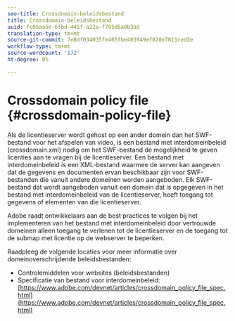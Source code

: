 ```yaml
---
seo-title: Crossdomain-beleidsbestand
title: Crossdomain-beleidsbestand
uuid: fc05aa5e-6fbd-445f-a22a-f795d5a0b3ad
translation-type: tm+mt
source-git-commit: 7e8df034035fe465fbe403949ef828e7811ced2e
workflow-type: tm+mt
source-wordcount: '172'
ht-degree: 0%

---
```



# Crossdomain policy file {#crossdomain-policy-file}

Als de licentieserver wordt gehost op een ander domein dan het SWF-bestand voor het afspelen van video, is een bestand met interdomeinbeleid (crossdomain.xml) nodig om het SWF-bestand de mogelijkheid te geven licenties aan te vragen bij de licentieserver. Een bestand met interdomeinbeleid is een XML-bestand waarmee de server kan aangeven dat de gegevens en documenten ervan beschikbaar zijn voor SWF-bestanden die vanuit andere domeinen worden aangeboden. Elk SWF-bestand dat wordt aangeboden vanuit een domein dat is opgegeven in het bestand met interdomeinbeleid van de licentieserver, heeft toegang tot gegevens of elementen van die licentieserver.

Adobe raadt ontwikkelaars aan de best practices te volgen bij het implementeren van het bestand met interdomeinbeleid door vertrouwde domeinen alleen toegang te verlenen tot de licentieserver en de toegang tot de submap met licentie op de webserver te beperken.

Raadpleeg de volgende locaties voor meer informatie over domeinoverschrijdende beleidsbestanden:

* Controlemiddelen voor websites (beleidsbestanden)
* Specificatie van bestand voor interdomeinbeleid: [https://www.adobe.com/devnet/articles/crossdomain_policy_file_spec.html](https://www.adobe.com/devnet/articles/crossdomain_policy_file_spec.html)


